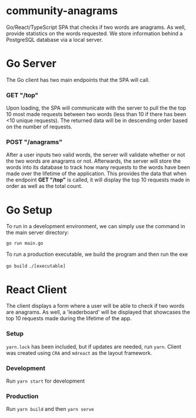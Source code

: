 # community-anagrams

Go/React/TypeScript SPA that checks if two words are anagrams. As well, provide statistics on the words requested. We store information behind a PostgreSQL database via a local server.

# Go Server

The Go client has two main endpoints that the SPA will call.

### GET "/top"

Upon loading, the SPA will communicate with the server to pull the the top 10 most made requests between two words (less than 10 if there has been <10 unique requests). The returned data will be in descending order based on the number of requests.

### POST "/anagrams"

After a user inputs two valid words, the server will validate whether or not the two words are anagrams or not. Afterwards, the server will store the words into its database to track how many requests to the words have been made over the lifetime of the application. This provides the data that when the endpoint **GET "/top"** is called, it will display the top 10 requests made in order as well as the total count.

# Go Setup

To run in a development environment, we can simply use the command in the main server directory:

`go run main.go`

To run a production executable, we build the program and then run the exe

`go build`
`./[executable]`

# React Client

The client displays a form where a user will be able to check if two words are anagrams. As well, a 'leaderboard' will be displayed that showcases the top 10 requests made during the lifetime of the app.

### Setup

`yarn.lock` has been included, but if updates are needed, run `yarn`. Client was created using `CRA` and `mdreact` as the layout framework.

### Development

Run `yarn start` for development

### Production

Run `yarn build` and then `yarn serve`
